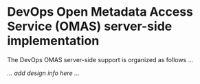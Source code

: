 <!-- SPDX-License-Identifier: CC-BY-4.0 -->
<!-- Copyright Contributors to the ODPi Egeria project. -->

# DevOps Open Metadata Access Service (OMAS) server-side implementation

The DevOps OMAS server-side support is organized as follows ...

_... add design info here ..._